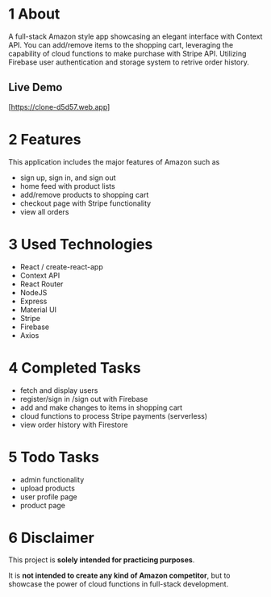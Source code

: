 # 1 About

A full-stack Amazon style app showcasing an elegant interface with Context API. You can add/remove items to the shopping cart, leveraging the capability of cloud functions to make purchase with Stripe API. Utilizing Firebase user authentication and storage system to retrive order history.

## Live Demo

[https://clone-d5d57.web.app]

# 2 Features

This application includes the major features of Amazon such as

- sign up, sign in, and sign out
- home feed with product lists
- add/remove products to shopping cart
- checkout page with Stripe functionality
- view all orders

# 3 Used Technologies

- React / create-react-app
- Context API
- React Router
- NodeJS
- Express
- Material UI
- Stripe
- Firebase
- Axios

# 4 Completed Tasks

- fetch and display users
- register/sign in /sign out with Firebase
- add and make changes to items in shopping cart
- cloud functions to process Stripe payments (serverless)
- view order history with Firestore

# 5 Todo Tasks

- admin functionality
- upload products
- user profile page
- product page

# 6 Disclaimer

This project is **solely intended for practicing purposes**.

It is **not intended to create any kind of Amazon competitor**, but to showcase the power of cloud functions in full-stack development.
